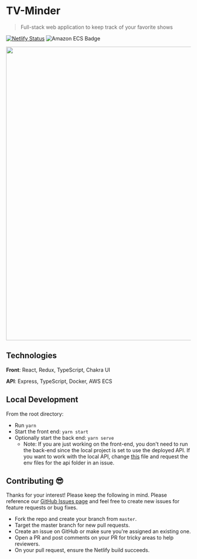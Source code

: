 # TV-Minder

> Full-stack web application to keep track of your favorite shows

[![Netlify Status](https://api.netlify.com/api/v1/badges/c0c8f001-1839-4c79-a338-de51cf4cd991/deploy-status)](https://app.netlify.com/sites/tv-minder/deploys) ![Amazon ECS Badge](https://github.com/trybick/tv-minder/workflows/Deploy%20API%20to%20Amazon%20ECS/badge.svg)

<p align="center">
<img src="./front/src/images/screenshot-my-shows.png" width="800px"/>
</p>

## Technologies

**Front**: React, Redux, TypeScript, Chakra UI

**API**: Express, TypeScript, Docker, AWS ECS

## Local Development

From the root directory:

- Run `yarn`
- Start the front end: `yarn start`
- Optionally start the back end: `yarn serve`
  - Note: If you are just working on the front-end, you don't need to run the back-end since the local project is set to use the deployed API. If you want to work with the local API, change [this](https://github.com/trybick/tv-minder/blob/master/front/src/utils/constants.ts) file and request the env files for the api folder in an issue.

## Contributing 😎

Thanks for your interest! Please keep the following in mind. Please reference our [GitHub Issues page](https://github.com/trybick/tv-minder/issues) and feel free to create new issues for feature requests or bug fixes.

- Fork the repo and create your branch from `master`.
- Target the master branch for new pull requests.
- Create an issue on GitHub or make sure you're assigned an existing one.
- Open a PR and post comments on your PR for tricky areas to help reviewers.
- On your pull request, ensure the Netlify build succeeds.
